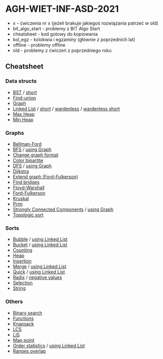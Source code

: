 # AGH-WIET-INF-ASD-2021
* x - ćwiczenia nr x (jeżeli brakuje jakiegoś rozwiązania patrzeć w old)
* bit_algo_start - problemy z BIT Algo Start
* cheatsheet - kod gotowy do kopiowania
* kol_egz - kolokwia i egzaminy (głównie z poprzednich lat)
* offline - problemy offline
* old - problemy z ćwiczeń z poprzedniego roku


## Cheatsheet
### Data structs
* [BST](https://github.com/proman3419/AGH-WIET-INF-ASD-2021/blob/master/cheatsheet/data_structs/bst.py) / [short](https://github.com/proman3419/AGH-WIET-INF-ASD-2021/blob/master/cheatsheet/data_structs/bst_short.py)
* [Find-union](https://github.com/proman3419/AGH-WIET-INF-ASD-2021/blob/master/cheatsheet/data_structs/find-union.py)
* [Graph](https://github.com/proman3419/AGH-WIET-INF-ASD-2021/blob/master/cheatsheet/data_structs/graph.py)
* [Linked List](https://github.com/proman3419/AGH-WIET-INF-ASD-2021/blob/master/cheatsheet/data_structs/linked_list.py) / [short](https://github.com/proman3419/AGH-WIET-INF-ASD-2021/blob/master/cheatsheet/data_structs/linked_list_short.py) / [wardenless](https://github.com/proman3419/AGH-WIET-INF-ASD-2021/blob/master/cheatsheet/data_structs/linked_list_wardenless.py) / [wardenless short](https://github.com/proman3419/AGH-WIET-INF-ASD-2021/blob/master/cheatsheet/data_structs/linked_list_wardenless_short.py)
* [Max Heap](https://github.com/proman3419/AGH-WIET-INF-ASD-2021/blob/master/cheatsheet/data_structs/max_heap.py)
* [Min Heap](https://github.com/proman3419/AGH-WIET-INF-ASD-2021/blob/master/cheatsheet/data_structs/min_heap.py)

### Graphs
* [Bellman-Ford](https://github.com/proman3419/AGH-WIET-INF-ASD-2021/blob/master/cheatsheet/graphs/bellman-ford.py)
* [BFS](https://github.com/proman3419/AGH-WIET-INF-ASD-2021/blob/master/cheatsheet/graphs/bfs.py) / [using Graph](https://github.com/proman3419/AGH-WIET-INF-ASD-2021/blob/master/cheatsheet/graphs/bfs_oop.py)
* [Change graph format](https://github.com/proman3419/AGH-WIET-INF-ASD-2021/blob/master/cheatsheet/graphs/change_graph_format.py)
* [Color bipartite](https://github.com/proman3419/AGH-WIET-INF-ASD-2021/blob/master/cheatsheet/graphs/color_bipartite.py)
* [DFS](https://github.com/proman3419/AGH-WIET-INF-ASD-2021/blob/master/cheatsheet/graphs/dfs.py) / [using Graph](https://github.com/proman3419/AGH-WIET-INF-ASD-2021/blob/master/cheatsheet/graphs/dfs_oop.py)
* [Dijkstra](https://github.com/proman3419/AGH-WIET-INF-ASD-2021/blob/master/cheatsheet/graphs/dijkstra.py)
* [Extend graph (Ford-Fulkerson)](https://github.com/proman3419/AGH-WIET-INF-ASD-2021/blob/master/cheatsheet/graphs/extend_graph_ff.py)
* [Find bridges](https://github.com/proman3419/AGH-WIET-INF-ASD-2021/blob/master/cheatsheet/graphs/find_bridges.py)
* [Floyd-Warshall](https://github.com/proman3419/AGH-WIET-INF-ASD-2021/blob/master/cheatsheet/graphs/floyd-warshall.py)
* [Ford-Fulkerson](https://github.com/proman3419/AGH-WIET-INF-ASD-2021/blob/master/cheatsheet/graphs/ford-fulkerson.py)
* [Kruskal](https://github.com/proman3419/AGH-WIET-INF-ASD-2021/blob/master/cheatsheet/graphs/kruskal.py)
* [Prim](https://github.com/proman3419/AGH-WIET-INF-ASD-2021/blob/master/cheatsheet/graphs/prim.py)
* [Strongly Connected Components](https://github.com/proman3419/AGH-WIET-INF-ASD-2021/blob/master/cheatsheet/graphs/strongly_connected_components.py) / [using Graph](https://github.com/proman3419/AGH-WIET-INF-ASD-2021/blob/master/cheatsheet/graphs/strongly_connected_components_oop.py)
* [Topologic sort](https://github.com/proman3419/AGH-WIET-INF-ASD-2021/blob/master/cheatsheet/graphs/topologic_sort.py)

### Sorts
* [Bubble](https://github.com/proman3419/AGH-WIET-INF-ASD-2021/blob/master/cheatsheet/sorts/bubble_sort.py) / [using Linked List](https://github.com/proman3419/AGH-WIET-INF-ASD-2021/blob/master/cheatsheet/sorts/bubble_sort_ll.py)
* [Bucket](https://github.com/proman3419/AGH-WIET-INF-ASD-2021/blob/master/cheatsheet/sorts/bucket_sort.py) / [using Linked List](https://github.com/proman3419/AGH-WIET-INF-ASD-2021/blob/master/cheatsheet/sorts/bucket_sort_ll.py)
* [Counting](https://github.com/proman3419/AGH-WIET-INF-ASD-2021/blob/master/cheatsheet/sorts/counting_sort.py)
* [Heap](https://github.com/proman3419/AGH-WIET-INF-ASD-2021/blob/master/cheatsheet/sorts/heap_sort.py)
* [Insertion](https://github.com/proman3419/AGH-WIET-INF-ASD-2021/blob/master/cheatsheet/sorts/insertion_sort.py)
* [Merge](https://github.com/proman3419/AGH-WIET-INF-ASD-2021/blob/master/cheatsheet/sorts/merge_sort.py) / [using Linked List](https://github.com/proman3419/AGH-WIET-INF-ASD-2021/blob/master/cheatsheet/sorts/merge_sort_ll.py)
* [Quick](https://github.com/proman3419/AGH-WIET-INF-ASD-2021/blob/master/cheatsheet/sorts/quick_sort.py) / [using Linked List](https://github.com/proman3419/AGH-WIET-INF-ASD-2021/blob/master/cheatsheet/sorts/quick_sort_ll.py)
* [Radix](https://github.com/proman3419/AGH-WIET-INF-ASD-2021/blob/master/cheatsheet/sorts/radix_sort.py) / [negative values](https://github.com/proman3419/AGH-WIET-INF-ASD-2021/blob/master/cheatsheet/sorts/radix_sort_negative.py)
* [Selection](https://github.com/proman3419/AGH-WIET-INF-ASD-2021/blob/master/cheatsheet/sorts/selection_sort.py)
* [String](https://github.com/proman3419/AGH-WIET-INF-ASD-2021/blob/master/cheatsheet/sorts/string_sort.py)

### Others
* [Binary search](https://github.com/proman3419/AGH-WIET-INF-ASD-2021/blob/master/cheatsheet/others/binary_search.py)
* [Functions](https://github.com/proman3419/AGH-WIET-INF-ASD-2021/blob/master/cheatsheet/others/functions.py)
* [Knapsack](https://github.com/proman3419/AGH-WIET-INF-ASD-2021/blob/master/cheatsheet/others/knapsack.py)
* [LCS](https://github.com/proman3419/AGH-WIET-INF-ASD-2021/blob/master/cheatsheet/others/lcs.py)
* [LIS](https://github.com/proman3419/AGH-WIET-INF-ASD-2021/blob/master/cheatsheet/others/lis.py)
* [Map point](https://github.com/proman3419/AGH-WIET-INF-ASD-2021/blob/master/cheatsheet/others/map_pt.py)
* [Order statistics](https://github.com/proman3419/AGH-WIET-INF-ASD-2021/blob/master/cheatsheet/others/order_statistics.py) / [using Linked List](https://github.com/proman3419/AGH-WIET-INF-ASD-2021/blob/master/cheatsheet/others/order_statistics_ll.py)
* [Ranges overlap](https://github.com/proman3419/AGH-WIET-INF-ASD-2021/blob/master/cheatsheet/others/ranges_overlap.py)
